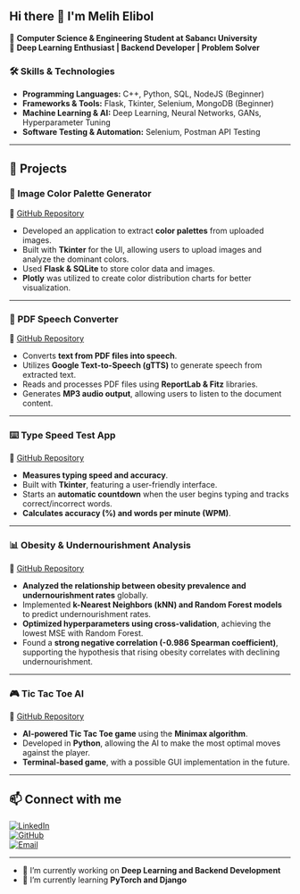 ## Hi there 👋 I'm Melih Elibol

🚀 **Computer Science & Engineering Student at Sabancı University**  
🎯 **Deep Learning Enthusiast | Backend Developer | Problem Solver**  

### 🛠 Skills & Technologies
- **Programming Languages:** C++, Python, SQL, NodeJS (Beginner)
- **Frameworks & Tools:** Flask, Tkinter, Selenium, MongoDB (Beginner)
- **Machine Learning & AI:** Deep Learning, Neural Networks, GANs, Hyperparameter Tuning
- **Software Testing & Automation:** Selenium, Postman API Testing

---

## 📌 Projects  

### **🎨 Image Color Palette Generator**  
🔗 [GitHub Repository](https://github.com/Melotachi/Image-Color-Palette-Generator)  
- Developed an application to extract **color palettes** from uploaded images.  
- Built with **Tkinter** for the UI, allowing users to upload images and analyze the dominant colors.  
- Used **Flask & SQLite** to store color data and images.  
- **Plotly** was utilized to create color distribution charts for better visualization.  

---

### **📖 PDF Speech Converter**  
🔗 [GitHub Repository](https://github.com/Melotachi/PDF-Speech-Converter)  
- Converts **text from PDF files into speech**.  
- Utilizes **Google Text-to-Speech (gTTS)** to generate speech from extracted text.  
- Reads and processes PDF files using **ReportLab & Fitz** libraries.  
- Generates **MP3 audio output**, allowing users to listen to the document content.  

---

### **⌨️ Type Speed Test App**  
🔗 [GitHub Repository](https://github.com/Melotachi/Type-Speed-App)  
- **Measures typing speed and accuracy**.  
- Built with **Tkinter**, featuring a user-friendly interface.  
- Starts an **automatic countdown** when the user begins typing and tracks correct/incorrect words.  
- **Calculates accuracy (%) and words per minute (WPM)**.  

---

### **📊 Obesity & Undernourishment Analysis**  
🔗 [GitHub Repository](https://github.com/Melotachi/Obesity-Undernourishment-Comparison)  
- **Analyzed the relationship between obesity prevalence and undernourishment rates** globally.  
- Implemented **k-Nearest Neighbors (kNN) and Random Forest models** to predict undernourishment rates.  
- **Optimized hyperparameters using cross-validation**, achieving the lowest MSE with Random Forest.  
- Found a **strong negative correlation (-0.986 Spearman coefficient)**, supporting the hypothesis that rising obesity correlates with declining undernourishment.  

---

### **🎮 Tic Tac Toe AI**  
🔗 [GitHub Repository](https://github.com/Melotachi/TicTacToe-AI)  
- **AI-powered Tic Tac Toe game** using the **Minimax algorithm**.  
- Developed in **Python**, allowing the AI to make the most optimal moves against the player.  
- **Terminal-based game**, with a possible GUI implementation in the future.  

---


## 📫 Connect with me
[![LinkedIn](https://img.shields.io/badge/LinkedIn-Profile-blue)](https://www.linkedin.com/in/melih-elibol-a82723223/)  
[![GitHub](https://img.shields.io/badge/GitHub-Profile-black)](https://github.com/Melotachi)  
[![Email](https://img.shields.io/badge/Email-melih.elibol@sabanciuniv.edu-red)](mailto:melih.elibol@sabanciuniv.edu)  

---

- 🔭 I’m currently working on **Deep Learning and Backend Development**
- 🌱 I’m currently learning **PyTorch and Django**
